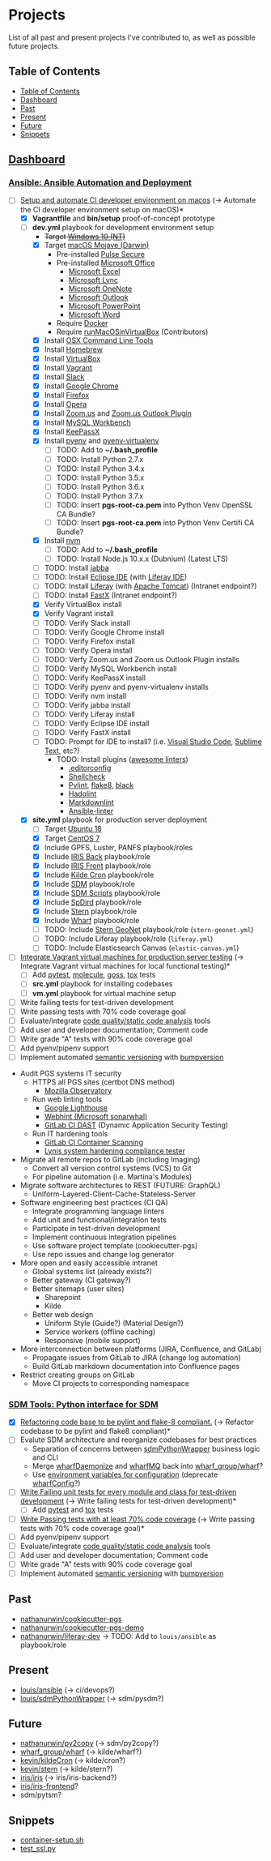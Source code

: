 # Projects

List of all past and present projects I've contributed to, as well as possible future projects.

## Table of Contents

- [Table of Contents](#table-of-contents)
- [Dashboard](#dashboard)
- [Past](#past)
- [Present](#present)
- [Future](#future)
- [Snippets](#snippets)

## [Dashboard](https://techissue.pgs.com/secure/Dashboard.jspa)

### [Ansible: Ansible Automation and Deployment](https://techissue.pgs.com/browse/CIKILDE-135)

- [ ] [Setup and automate CI developer environment on macos](https://techissue.pgs.com/browse/CIKILDE-175) (-> Automate the CI developer environment setup on macOS)*
  - [x] **Vagrantfile** and **bin/setup** proof-of-concept prototype
  - [ ] **dev.yml** playbook for development environment setup
    - ~~Target [Windows 10 (NT)](https://www.microsoft.com/en-us/windows/get-windows-10)~~
    - [x] Target [macOS Mojave (Darwin)](https://www.apple.com/macos/mojave/)
      - Pre-installed [Pulse Secure](https://www.pulsesecure.net/)
      - Pre-installed [Microsoft Office](https://www.office.com/)
        - [Microsoft Excel](https://products.office.com/en-us/excel)
        - [Microsoft Lync](https://products.office.com/en-us/previous-versions/microsoft-lync-2013)
        - [Microsoft OneNote](https://products.office.com/en-us/onenote/digital-note-taking-app)
        - [Microsoft Outlook](https://products.office.com/en-us/outlook/email-and-calendar-software-microsoft-outlook)
        - [Microsoft PowerPoint](https://products.office.com/en-us/powerpoint)
        - [Microsoft Word](https://products.office.com/en-us/word)
      - Require [Docker](https://www.docker.com/)
      - Require [runMacOSinVirtualBox](https://github.com/AlexanderWillner/runMacOSinVirtualBox) (Contributors)
    - [x] Install [OSX Command Line Tools](https://github.com/elliotweiser/ansible-osx-command-line-tools)
    - [x] Install [Homebrew](https://brew.sh/)
    - [x] Install [VirtualBox](https://www.virtualbox.org/)
    - [x] Install [Vagrant](https://www.vagrantup.com/)
    - [x] Install [Slack](https://slack.com/)
    - [x] Install [Google Chrome](https://www.google.com/chrome/)
    - [x] Install [Firefox](https://www.mozilla.org/en-US/firefox/)
    - [x] Install [Opera](https://www.opera.com/)
    - [x] Install [Zoom.us](https://zoom.us/) and [Zoom.us Outlook Plugin](https://support.zoom.us/hc/en-us/articles/200881399-Microsoft-Outlook-Plugin)
    - [x] Install [MySQL Workbench](https://www.mysql.com/products/workbench/)
    - [x] Install [KeePassX](https://www.keepassx.org/)
    - [x] Install [pyenv](https://github.com/pyenv/pyenv) and [pyenv-virtualenv](https://github.com/pyenv/pyenv-virtualenv)
      - [ ] TODO: Add to **~/.bash_profile**
      - [ ] TODO: Install Python 2.7.x
      - [ ] TODO: Install Python 3.4.x
      - [ ] TODO: Install Python 3.5.x
      - [ ] TODO: Install Python 3.6.x
      - [ ] TODO: Install Python 3.7.x
      - [ ] TODO: Insert **pgs-root-ca.pem** into Python Venv OpenSSL CA Bundle?
      - [ ] TODO: Insert **pgs-root-ca.pem** into Python Venv Certifi CA Bundle?
    - [x] Install [nvm](https://github.com/creationix/nvm)
      - [ ] TODO: Add to **~/.bash_profile**
      - [ ] TODO: Install Node.js 10.x.x (Dubnium) (Latest LTS)
    - [ ] TODO: Install [jabba](https://github.com/shyiko/jabba)
    - [ ] TODO: Install [Eclipse IDE](https://www.eclipse.org/ide/) (with [Liferay IDE](https://dev.liferay.com/de/develop/tutorials/-/knowledge_base/7-0/installing-liferay-ide))
    - [ ] TODO: Install [Liferay](https://www.liferay.com/) (with [Apache Tomcat](http://tomcat.apache.org/)) (Intranet endpoint?)
    - [ ] TODO: Install [FastX](https://www.starnet.com/fastx/) (Intranet endpoint?)
    - [x] Verify VirtualBox install
    - [x] Verify Vagrant install
    - [ ] TODO: Verify Slack install
    - [ ] TODO: Verify Google Chrome install
    - [ ] TODO: Verify Firefox install
    - [ ] TODO: Verify Opera install
    - [ ] TODO: Verfy Zoom.us and Zoom.us Outlook Plugin installs
    - [ ] TODO: Verify MySQL Workbench install
    - [ ] TODO: Verify KeePassX install
    - [ ] TODO: Verify pyenv and pyenv-virtualenv installs
    - [ ] TODO: Verify nvm install
    - [ ] TODO: Verify jabba install
    - [ ] TODO: Verify Liferay install
    - [ ] TODO: Verify Eclipse IDE install
    - [ ] TODO: Verify FastX install
    - [ ] TODO: Prompt for IDE to install? (i.e. [Visual Studio Code](https://code.visualstudio.com/), [Sublime Text](https://www.sublimetext.com/), etc?)
      - TODO: Install plugins ([awesome linters](https://github.com/caramelomartins/awesome-linters))
        - [.editorconfig](https://editorconfig.org/)
        - [Shellcheck](https://www.shellcheck.net/)
        - [Pylint](https://www.pylint.org/), [flake8](https://github.com/PyCQA/flake8), [black](https://github.com/ambv/black)
        - [Hadolint](http://hadolint.lukasmartinelli.ch/)
        - [Markdownlint](https://github.com/markdownlint/markdownlint)
        - [Ansible-linter](https://github.com/ansible/ansible-lint)
  - [x] **site.yml** playbook for production server deployment
    - [ ] Target [Ubuntu 18](https://www.ubuntu.com/)
    - [x] Target [CentOS 7](https://www.centos.org/)
    - [x] Include GPFS, Luster, PANFS playbook/roles
    - [x] Include [IRIS Back](https://lgitlab.lon.compute.pgs.com/iris/iris) playbook/role
    - [x] Include [IRIS Front](https://lgitlab.lon.compute.pgs.com/iris/iris-frontend) playbook/role
    - [x] Include [Kilde Cron](https://lgitlab.lon.compute.pgs.com/kevin/kildeCron) playbook/role
    - [x] Include [SDM](https://lgitlab.lon.compute.pgs.com/sdm/libsdm) playbook/role
    - [x] Include [SDM Scripts](https://lgitlab.lon.compute.pgs.com/louis/sdmPythonWrapper) playbook/role
    - [x] Include [SpDird](https://lgitlab.lon.compute.pgs.com/louis/sdmPythonWrapper/tree/master/services/sdmCreateDir) playbook/role
    - [x] Include [Stern](https://lgitlab.lon.compute.pgs.com/kevin/stern) playbook/role
    - [x] Include [Wharf](https://lgitlab.lon.compute.pgs.com/wharf_group/wharf) playbook/role
    - [ ] TODO: Include [Stern GeoNet](https://lgitlab.lon.compute.pgs.com/kevin/stern/tree/master/pgs/geonet) playbook/role (`stern-geonet.yml`)
    - [ ] TODO: Include Liferay playbook/role (`liferay.yml`)
    - [ ] TODO: Include Elasticsearch Canvas (`elastic-canvas.yml`)
- [ ] [Integrate Vagrant virtual machines for production server testing](https://techissue.pgs.com/browse/CIKILDE-176) (-> Integrate Vagrant virtual machines for local functional testing)*
  - [ ] Add [pytest](https://docs.pytest.org/en/latest/), [molecule](https://github.com/ansible/molecule), [goss](https://github.com/aelsabbahy/goss), [tox](https://github.com/tox-dev/tox) tests
  - [ ] **src.yml** playbook for installing codebases
  - [ ] **vm.yml** playbook for virtual machine setup
- [ ] Write failing tests for test-driven development
- [ ] Write passing tests with 70% code coverage goal
- [ ] Evaluate/integrate [code quality/static code analysis](https://docs.gitlab.com/ce/ci/examples/code_quality.html) tools
- [ ] Add user and developer documentation; Comment code
- [ ] Write grade "A" tests with 90% code coverage goal
- [ ] Add pyenv/pipenv support
- [ ] Implement automated [semantic versioning](https://semver.org/) with [bumpversion](https://developer.atlassian.com/blog/2016/02/bumpversion-is-automation-for-semantic-versioning/)
- Audit PGS systems IT security
  - HTTPS all PGS sites (certbot DNS method)
    - [Mozilla Observatory](https://observatory.mozilla.org/)
  - Run web linting tools
    - [Google Lighthouse](https://developers.google.com/web/tools/lighthouse/)
    - [Webhint (Microsoft sonarwhal)](https://webhint.io/)
    - [GitLab CI DAST](https://docs.gitlab.com/ce/ci/examples/dast.html) (Dynamic Application Security Testing)
  - Run IT hardening tools
    - [GitLab CI Container Scanning](https://docs.gitlab.com/ce/ci/examples/container_scanning.html)
    - [Lynis system hardening compliance tester](https://cisofy.com/lynis/)
- Migrate all remote repos to GitLab (including Imaging)
  - Convert all version control systems (VCS) to Git
  - For pipeline automation (i.e. Martina's Modules)
- Migrate software architectures to REST (FUTURE: GraphQL)
  - Uniform-Layered-Client-Cache-Stateless-Server
- Software engineering best practices (CI QA)
  - Integrate programming language linters
  - Add unit and functional/integration tests
  - Participate in test-driven development
  - Implement continuous integration pipelines
  - Use software project template (cookiecutter-pgs)
  - Use repo issues and change log generator
- More open and easily accessible intranet
  - Global systems list (already exists?)
  - Better gateway (CI gateway?)
  - Better sitemaps (user sites)
    - Sharepoint
    - Kilde
  - Better web design
    - Uniform Style (Guide?) (Material Design?)
    - Service workers (offline caching)
    - Responsive (mobile support)
- More interconnection between platforms (JIRA, Confluence, and GitLab)
  - Propagate issues from GitLab to JIRA (change log automation)
  - Build GitLab markdown documentation into Confluence pages
- Restrict creating groups on GitLab
  - Move CI projects to corresponding namespace

### [SDM Tools: Python interface for SDM](https://techissue.pgs.com/browse/CIKILDE-136)

- [x] [Refactoring code base to be pylint and flake-8 compliant.](https://techissue.pgs.com/browse/CIKILDE-168) (-> Refactor codebase to be pylint and flake8 compliant)*
- [ ] Evalute SDM architecture and reorganize codebases for best practices
  - Separation of concerns between [sdmPythonWrapper](https://lgitlab.lon.compute.pgs.com/louis/sdmPythonWrapper) business logic and CLI
  - Merge [wharfDaemonize](https://lgitlab.lon.compute.pgs.com/wharf_group/wharfDaemonize) and [wharfMQ](https://lgitlab.lon.compute.pgs.com/wharf_group/wharfMQ) back into [wharf_group/wharf](https://lgitlab.lon.compute.pgs.com/wharf_group/wharf)?
  - Use [environment variables for configuration](https://12factor.net/config) (deprecate [wharfConfig](https://lgitlab.lon.compute.pgs.com/wharf_group/wharfConfig)?)
- [ ] [Write Failing unit tests for every module and class for test-driven development](https://techissue.pgs.com/browse/CIKILDE-169) (-> Write failing tests for test-driven development)*
  - [ ] Add [pytest](https://docs.pytest.org/en/latest/) and [tox](https://github.com/tox-dev/tox) tests
- [ ] [Write Passing tests with at least 70% code coverage](https://techissue.pgs.com/browse/CIKILDE-204) (-> Write passing tests with 70% code coverage goal)*
- [ ] Add pyenv/pipenv support
- [ ] Evaluate/integrate [code quality/static code analysis](https://docs.gitlab.com/ce/ci/examples/code_quality.html) tools
- [ ] Add user and developer documentation; Comment code
- [ ] Write grade "A" tests with 90% code coverage goal
- [ ] Implement automated [semantic versioning](https://semver.org/) with [bumpversion](https://developer.atlassian.com/blog/2016/02/bumpversion-is-automation-for-semantic-versioning/)

## Past

- [nathanurwin/cookiecutter-pgs](https://lgitlab.lon.compute.pgs.com/nathanurwin/cookiecutter-pgs)
- [nathanurwin/cookiecutter-pgs-demo](https://lgitlab.lon.compute.pgs.com/nathanurwin/cookiecutter-pgs-demo)
- [nathanurwin/liferay-dev](https://lgitlab.lon.compute.pgs.com/nathanurwin/liferay-dev) -> TODO: Add to `louis/ansible` as playbook/role

## Present

- [louis/ansible](https://lgitlab.lon.compute.pgs.com/louis/ansible/tree/nathan) (-> ci/devops?)
- [louis/sdmPythonWrapper](https://lgitlab.lon.compute.pgs.com/louis/sdmPythonWrapper/tree/nathan) (-> sdm/pysdm?)

## Future

- [nathanurwin/py2copy](https://lgitlab.lon.compute.pgs.com/nathanurwin/py2copy) (-> sdm/py2copy?)
- [wharf_group/wharf](https://lgitlab.lon.compute.pgs.com/wharf_group/wharf) (-> kilde/wharf?)
- [kevin/kildeCron](https://lgitlab.lon.compute.pgs.com/kevin/kildeCron) (-> kilde/cron?)
- [kevin/stern](https://lgitlab.lon.compute.pgs.com/kevin/stern) (-> kilde/stern?)
- [iris/iris](https://lgitlab.lon.compute.pgs.com/iris/iris) (-> iris/iris-backend?)
- [iris/iris-frontend](https://lgitlab.lon.compute.pgs.com/iris/iris-frontend)?
- sdm/pytsm?

## Snippets

- [container-setup.sh](https://lgitlab.lon.compute.pgs.com/snippets/3)
- [test_ssl.py](https://lgitlab.lon.compute.pgs.com/snippets/4)
